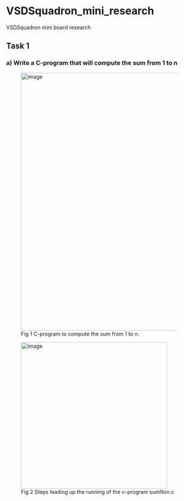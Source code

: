 # VSDSquadron_mini_research
VSDSquadron mini board research 
## Task 1 
### a) Write a C-program that will compute the sum from 1 to n
<figure>
<img width="695" alt="image" src="https://github.com/SubhroRoy/VSDSquadron_mini_research/assets/169291565/295d88ca-a29c-4ce1-aae8-453f4cb38eb0"><br>
<figurecaption>
Fig 1 C-program to compute the sum from 1 to n.<br>  
</figurecaption>
</figure>
<figure>
<img width="395" alt="image" src="https://github.com/SubhroRoy/VSDSquadron_mini_research/assets/169291565/27812b68-d6b6-461c-817a-83d287993151"><br>
<figurecaption>Fig 2 Steps leading up the running of the c-program sum1ton.c</figurecaption>
</figure>
